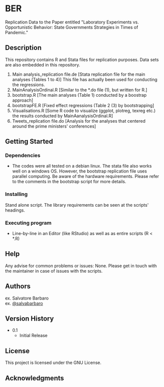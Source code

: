 # BER
Replication Data to the Paper entitled "Laboratory Experiments vs. Opportunistic Behavior: State Governments Strategies in Times of Pandemic."

## Description

This repository contains R and Stata files for replication purposes. Data sets are also embedded in this repository.

1. Main analysis_replication file.de [Stata replication file for the main analyses (Tables 1 to 4)] This file has actually been used for conducting the regressions.
2. MainAnalysisOrdinal.R [Similar to the *.do file (1), but written for R.]
3. bootstrap.R [The main analyses (Table 1) conducted by a boostrap approach]
4. bootstrapFE.R [Fixed effect regressions (Table 2 (3) by bootstrapping]
5. Visualisations.R [Some R code to visualize (ggplot, plotreg, texreg etc.) the results conducted by MainAanalysisOrdinal.R]
6. Tweets_replication file.do [Analysis for the analyses that centered around the prime ministers' conferences]



## Getting Started

### Dependencies

* The codes were all tested on a debian linux. The stata file also works well on a windows OS. However, the bootstrap replication file uses parallel computing. Be aware of the hardware requirements. Please refer to the comments in the bootstrap script for more details. 

### Installing

Stand alone script. The library requirements can be seen at the scripts' headings.

### Executing program

* Line-by-line in an Editor (like RStudio) as well as as entire scripts (R < *.R)

## Help

Any advise for common problems or issues:
None. Please get in touch with the maintainer in case of issues with the scripts.

## Authors

ex. Salvatore Barbaro  
ex. [@salvabarbaro](https://decision-making.economics.uni-mainz.de)

## Version History

* 0.1
    * Initial Release

## License

This project is licensed under the GNU License.

## Acknowledgments

